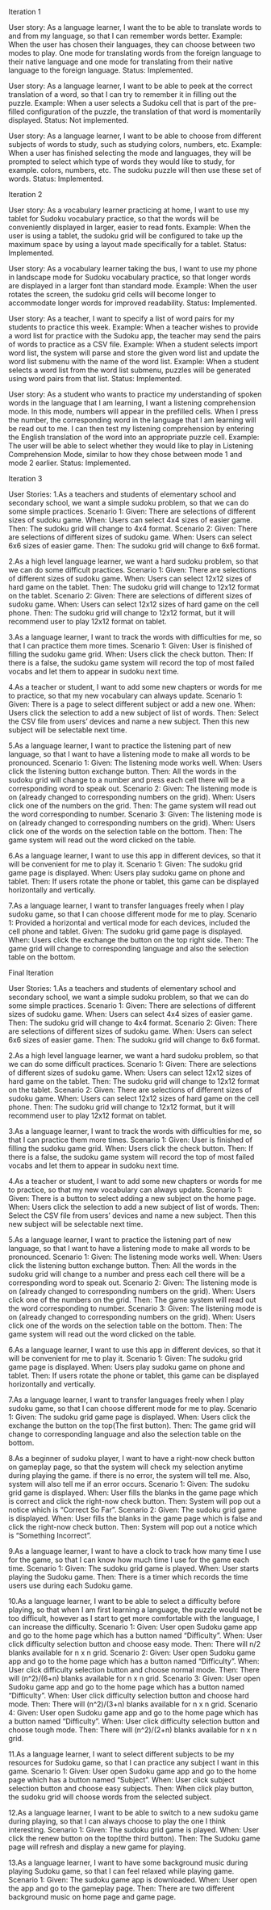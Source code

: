 Iteration 1

User story: As a language learner, I want the to be able to translate words to and from my language, so that I can remember words better.
Example: When the user has chosen their languages, they can choose between two modes to play. One mode for translating words from the foreign language to their native language
and one mode for translating from their native language to the foreign language.
Status: Implemented.

User story: As a language learner, I want to be able to peek at the correct translation of a word, so that I can try to remember it in filling out the puzzle.
Example: When a user selects a Sudoku cell that is part of the pre-filled configuration of the puzzle, the translation of that word is momentarily displayed.
Status: Not implemented.

User story: As a language learner, I want to be able to choose from different subjects of words to study, such as studying colors, numbers, etc.
Example: When a user has finished selecting the mode and languages, they will be prompted to select which type of words they would like to study, for example. colors, numbers, etc. The
sudoku puzzle will then use these set of words.
Status: Implemented.



Iteration 2

User story: As a vocabulary learner practicing at home, I want to use my tablet for Sudoku vocabulary practice, so that the words will be conveniently displayed in larger, easier to
read fonts.
Example: When the user is using a tablet, the sudoku grid will be configured to take up the maximum space by using a layout made specifically for a tablet.
Status: Implemented.

User story: As a vocabulary learner taking the bus, I want to use my phone in landscape mode for Sudoku vocabulary practice, so that longer words are displayed in a larger font than
standard mode.
Example: When the user rotates the screen, the sudoku grid cells will become longer to accommodate longer words for improved readability.
Status: Implemented.

User story: As a teacher, I want to specify a list of word pairs for my students to practice this week.
Example: When a teacher wishes to provide a word list for practice with the Sudoku app, the teacher may send the pairs of words to practice as a CSV file.
Example: When a student selects import word list, the system will parse and store the given word list and update the word list submenu with the name of the word list.
Example: When a student selects a word list from the word list submenu, puzzles will be generated using word pairs from that list.
Status: Implemented.

User story: As a student who wants to practice my understanding of spoken words in the language that I am learning, I want a listening comprehension mode. In this mode, numbers will
appear in the prefilled cells. When I press the number, the corresponding word in the language that I am learning will be read out to me. I can then test my listening comprehension by
entering the English translation of the word into an appropriate puzzle cell.
Example: The user will be able to select whether they would like to play in Listening Comprehension Mode, similar to how they chose between mode 1 and mode 2 earlier.
Status: Implemented.



Iteration 3

User Stories:
1.As a teachers and students of elementary school and secondary school, we want a simple sudoku problem, so that we can do some simple practices.
Scenario 1:
Given: There are selections of different sizes of sudoku game.
When: Users can select 4x4 sizes of easier game.
Then:  The sudoku grid will change to 4x4 format.
Scenario 2:
Given: There are selections of different sizes of sudoku game.
When: Users can select 6x6 sizes of easier game.
Then:  The sudoku grid will change to 6x6 format.

2.As a high level language learner, we want a hard sudoku problem, so that we can do some difficult practices.
Scenario 1:
Given: There are selections of different sizes of sudoku game.
When: Users can select 12x12 sizes of hard game on the tablet.
Then:  The sudoku grid will change to 12x12 format on the tablet.
Scenario 2:
Given: There are selections of different sizes of sudoku game.
When: Users can select 12x12 sizes of hard game on the cell phone.
Then:  The sudoku grid will change to 12x12 format, but it will recommend user to play 12x12 format on tablet.

3.As a language learner, I want to track the words with difficulties for me, so that I can practice them more times.
Scenario 1:
Given: User is finished of filling the sudoku game grid.
When: Users click the check button.
Then:  If there is a false, the sudoku game system will record the top of most failed vocabs and let them to appear in sudoku next time.

4.As a teacher or student, I want to add some new chapters or words for me to practice, so that my new vocabulary can always update.
Scenario 1:
Given: There is a page to select different subject or add a new one.
When: Users click the selection to add a new subject of list of words.
Then:  Select the CSV file from users’ devices and name a new subject. Then this new subject will be selectable next time.

5.As a language learner, I want to practice the listening part of new language, so that I want to have a listening mode to make all words to be pronounced.
Scenario 1:
Given: The listening mode works well.
When: Users click the listening button exchange button.
Then:  All the words in the sudoku grid will change to a number and press each cell there will be a corresponding word to speak out.
Scenario 2:
Given: The listening mode is on (already changed to corresponding numbers on the grid).
When: Users click one of the numbers on the grid.
Then:  The game system will read out the word corresponding to number.
Scenario 3:
Given: The listening mode is on (already changed to corresponding numbers on the grid).
When: Users click one of the words on the selection table on the bottom.
Then:  The game system will read out the word clicked on the table.

6.As a language learner, I want to use this app in different devices, so that it will be convenient for me to play it.
Scenario 1:
Given: The sudoku grid game page is displayed.
When: Users play sudoku game on phone and tablet.
Then:  If users rotate the phone or tablet, this game can be displayed horizontally and vertically.

7.As a language learner, I want to transfer languages freely when I play sudoku game, so that I can choose different mode for me to play.
Scenario 1: Provided a horizontal and vertical mode for each devices, included the cell phone and tablet.
Given: The sudoku grid game page is displayed.
When: Users click the exchange the button on the top right side.
Then:  The game grid will change to corresponding language and also the selection table on the bottom.



Final Iteration 

User Stories:
1.As a teachers and students of elementary school and secondary school, we want a simple sudoku problem, so that we can do some simple practices.
Scenario 1: 
Given: There are selections of different sizes of sudoku game.
When: Users can select 4x4 sizes of easier game.
Then:  The sudoku grid will change to 4x4 format.
Scenario 2:
Given: There are selections of different sizes of sudoku game.
When: Users can select 6x6 sizes of easier game.
Then:  The sudoku grid will change to 6x6 format.

2.As a high level language learner, we want a hard sudoku problem, so that we can do some difficult practices.
Scenario 1: 
Given: There are selections of different sizes of sudoku game.
When: Users can select 12x12 sizes of hard game on the tablet.
Then:  The sudoku grid will change to 12x12 format on the tablet.
Scenario 2: 
Given: There are selections of different sizes of sudoku game.
When: Users can select 12x12 sizes of hard game on the cell phone.
Then:  The sudoku grid will change to 12x12 format, but it will recommend user to play 12x12 format on tablet.

3.As a language learner, I want to track the words with difficulties for me, so that I can practice them more times.
Scenario 1: 
Given: User is finished of filling the sudoku game grid.
When: Users click the check button.
Then:  If there is a false, the sudoku game system will record the top of most failed vocabs and let them to appear in sudoku next time.

4.As a teacher or student, I want to add some new chapters or words for me to practice, so that my new vocabulary can always update.
Scenario 1: 
Given: There is a button to select adding a new subject on the home page.
When: Users click the selection to add a new subject of list of words.
Then:  Select the CSV file from users’ devices and name a new subject. Then this new subject will be selectable next time.

5.As a language learner, I want to practice the listening part of new language, so that I want to have a listening mode to make all words to be pronounced.
Scenario 1: 
Given: The listening mode works well.
When: Users click the listening button exchange button.
Then:  All the words in the sudoku grid will change to a number and press each cell there will be a corresponding word to speak out.
Scenario 2:
Given: The listening mode is on (already changed to corresponding numbers on the grid).
When: Users click one of the numbers on the grid.
Then:  The game system will read out the word corresponding to number.
Scenario 3:
Given: The listening mode is on (already changed to corresponding numbers on the grid).
When: Users click one of the words on the selection table on the bottom.
Then:  The game system will read out the word clicked on the table.

6.As a language learner, I want to use this app in different devices, so that it will be convenient for me to play it.
Scenario 1: 
Given: The sudoku grid game page is displayed.
When: Users play sudoku game on phone and tablet.
Then:  If users rotate the phone or tablet, this game can be displayed horizontally and vertically.

7.As a language learner, I want to transfer languages freely when I play sudoku game, so that I can choose different mode for me to play.
Scenario 1: 
Given: The sudoku grid game page is displayed.
When: Users click the exchange the button on the top(The first button).
Then:  The game grid will change to corresponding language and also the selection table on the bottom.

8.As a beginner of sudoku player, I want to have a right-now check button on gameplay page, so that the system will check my selection anytime during playing the game. if there is no error, the system will tell me. Also, system will also tell me if an error occurs.
Scenario 1:
Given: The sudoku grid game is displayed.
When: User fills the blanks in the game page which is correct and click the right-now check button.
Then: System will pop out a notice which is “Correct So Far”.
Scenario 2:
Given: The sudoku grid game is displayed.
When: User fills the blanks in the game page which is false and click the right-now check button.
Then: System will pop out a notice which is “Something Incorrect”.

9.As a language learner, I want to have a clock to track how many time I use for the game, so that I can know how much time I use for the game each time.
Scenario 1:
Given: The sudoku grid game is played.
When: User starts playing the Sudoku game.
Then: There is a timer which records the time users use during each Sudoku game.

10.As a language learner, I want to be able to select a difficulty before playing, so that when I am first learning a language, the puzzle would not be too difficult,
however as I start to get more comfortable with the language, I can increase the difficulty. 
Scenario 1:
Given: User open Sudoku game app and go to the home page which has a button named “Difficulty”.
When: User click difficulty selection button and choose easy mode.
Then: There will n/2 blanks available for n x n grid.
Scenario 2:
Given: User open Sudoku game app and go to the home page which has a button named “Difficulty”.
When: User click difficulty selection button and choose normal mode.
Then: There will (n^2)/(6+n) blanks available for n x n grid.
Scenario 3:
Given: User open Sudoku game app and go to the home page which has a button named “Difficulty”.
When: User click difficulty selection button and choose hard mode.
Then: There will (n^2)/(3+n) blanks available for n x n grid.
Scenario 4:
Given: User open Sudoku game app and go to the home page which has a button named “Difficulty”.
When: User click difficulty selection button and choose tough mode.
Then: There will (n^2)/(2+n) blanks available for n x n grid.

11.As a language learner, I want to select different subjects to be my resources for Sudoku game, so that I can practice any subject I want in this game.
Scenario 1:
Given: User open Sudoku game app and go to the home page which has a button named “Subject”.
When: User click subject selection button and choose easy subjects.
Then: When click play button, the sudoku grid will choose words from the selected subject.

12.As a language learner, I want to be able to switch to a new sudoku game during playing, so that I can always choose to play the one I think interesting.
Scenario 1:
Given: The sudoku grid game is played.
When: User click the renew button on the top(the third button).
Then: The Sudoku game page will refresh and display a new game for playing.

13.As a language learner, I want to have some background music during playing Sudoku game, so that I can feel relaxed while playing game. 
Scenario 1:
Given: The sudoku game app is downloaded.
When: User open the app and go to the gameplay page.
Then: There are two different background music on home page and game page.

